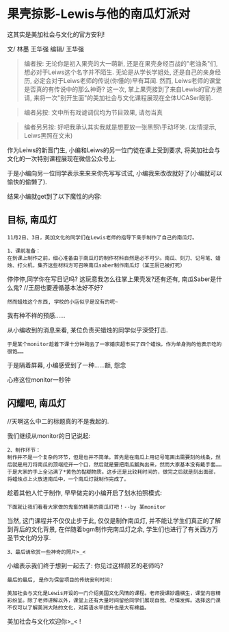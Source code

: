 # 果壳掠影-Lewis与他的南瓜灯派对

这其实是美加社会与文化的官方安利!

<!-- # 果壳掠影-Lewis与他的南瓜灯派对 -->

文/ 林墨 王华强
编辑/ 王华强

> 编者按: 无论你是初入果壳的大一萌新, 还是在果壳身经百战的"老油条"们, 想必对于Leiws这个名字并不陌生. 无论是从学长学姐处, 还是自己的亲身经历, 必定会对于Leiws老师的传说(你懂的)早有耳闻. 然而, Leiws老师的课堂是否真的有传说中的那么神奇? 这一次, 掌上果壳接到了来自Lewis的官方邀请, 来将一次"别开生面"的美加社会与文化课程展现在全体UCASer眼前.

> 编者另按: 文中所有戏谑调侃均为节目效果, 请勿当真

> 编者另另按: 好吧我承认其实我就是想要放一张黑照\手动坏笑. (友情提示, Leiws黑照在文末)

作为Leiws的新晋门生, 小编和Leiws的另一位门徒在课上受到要求, 将美加社会与文化的一次特别课程展现在微信公众号上.

于是小编向另一位同学表示来来来你先写写试试, 小编我来改改就好了(小编就可以愉快的偷懒了).

结果小编就get到了以下魔性的内容:

## 目标, 南瓜灯
```
11月2日、3日，美加文化的同学们在Lewis老师的指导下亲手制作了自己的南瓜灯。

1、课前准备：
在到课上制作之前，细心准备由于南瓜灯的制作材料自然是必不可少。南瓜、刻刀、记号笔、蜡烛、打火机，集齐这些材料方可召唤南瓜saber制作南瓜灯（某王厨已被打死）
```
停停停,同学你在写日记吗? 这玩意我怎么往掌上果壳发?还有还有, 南瓜Saber是什么鬼? //王厨也要遵循基本法好不好?

```
然而蜡烛这个东西, 学校的小店似乎是没有的呢~
```
我有种不祥的预感......

从小编收到的消息来看, 某位负责买蜡烛的同学似乎深受打击.
```
于是某个monitor趁着下课十分钟跑去了一家婚庆超市买了四个蜡烛，作为单身狗的他表示吃的很饱……
```
于是隔着屏幕, 小编感受到了一种......额, 怨念

心疼这位monitor一秒钟

## 闪耀吧, 南瓜灯
//天啊这么中二的标题真的不是我起的.

我们继续从monitor的日记说起:
```
2、制作环节：
制作并不是一个复杂的环节，但是也并不简单。首先是在南瓜上用记号笔画出需要刻的线条，然后就是用刀将南瓜的顶端挖开一个口，然后就是要把南瓜瓤掏出来，然而大家基本没有戴手套……于是大家的手上全沾满了*黄色的黏糊物质。这步还是比较耗时间的，做完之后就是刻出面部，将蜡烛点上火放进南瓜中，一个南瓜灯就制作完成了。
```
趁着其他人忙于制作, 早早做完的小编开启了划水拍照模式:
```
下面就让我们看看大家做的鬼畜的精美的南瓜灯吧！--by 某monitor
```

当然, 这门课程并不仅仅止步于此, 仅仅是制作南瓜灯, 并不能让学生们真正的了解到背后的文化背景, 在伴随着bgm制作完南瓜灯之余, 学生们也进行了有关西方万圣节文化的分享.

```
3、最后请欣赏一些神奇的照片>_<
```
小编表示我们终于想到一起去了: 你见过这样颜艺的老师吗?

    最后的最后, 是作为保留项目的传统安利时间:

```
美加社会与文化是Lewis开设的一门介绍美国文化风情的课程。老师授课妙趣横生，课堂内容精彩纷呈。除了老师讲解以外，课堂上还有大量时间留给同学们展现自我、尽情发挥。选择这门课不仅可以了解美洲大陆的文化，对英语水平提升也是大有裨益。
```
美加社会与文化欢迎你>_< !
